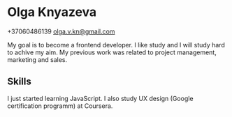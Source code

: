 # Olga Knyazeva

+37060486139
olga.v.kn@gmail.com

My goal is to become a frontend developer. 
I like study and I will study hard to achive my aim.
My previous work was related to project management, marketing and sales.

## Skills

I just started learning JavaScript.
I also study UX design (Google certification programm) at Coursera.
